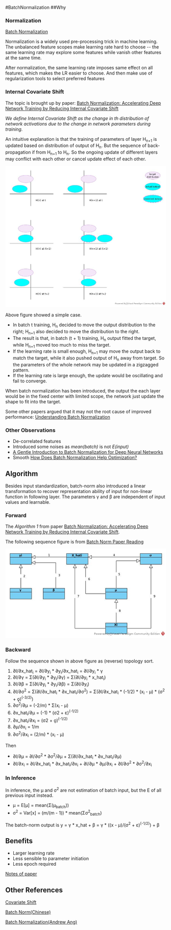 #BatchNormalization
##Why
### Normalization
[Batch Normalization](https://www.youtube.com/watch?v=BZh1ltr5Rkg)

Normalization is a widely used pre-processing trick in machine learning. 
The unbalanced feature scopes make learning rate hard to choose -- the same learning rate 
may explore some features while vanish other features at the same time.

After normalization, the same learning rate imposes same effect on all features, 
which makes the LR easier to choose. And then make use of regularization tools to select preferred features  
### Internal Covariate Shift
The topic is brought up by paper: [Batch Normalization: Accelerating Deep Network Training by Reducing Internal Covariate Shift
](https://arxiv.org/abs/1502.03167)

_We define Internal Covariate Shift as the change in th distribution of network activations
due to the change in network parameters during training._

An intuitive explanation is that the training of parameters of layer H<sub>n+1</sub> is updated based on distribution of output of H<sub>n</sub>. 
But the sequence of back-propagation if from H<sub>n+1</sub> to H<sub>n</sub>. 
So the ongoing update of different layers may conflict with each other or cancel update effect of each other.

![covirate](./images/covariate.jpg) 

Above figure showed a simple case. 
* In batch t training, H<sub>n</sub> decided to move the output distribution to the right;
H<sub>n+1</sub> also decided to move the distribution to the right.
* The result is that, in batch (t + 1) training, H<sub>n</sub> output fitted the target, while H<sub>n+1</sub> moved too much to miss the target.
* If the learning rate is small enough, H<sub>n+1</sub> may move the output back to match the target, 
while it also pushed output of H<sub>n</sub> away from target. So the parameters of the whole network may be updated in a zigzagged pattern.
* If the learning rate is large enough, the update would be oscillating and fail to converge.

When batch normalization has been introduced, the output the each layer would be in the fixed center with limited scope, 
the network just update the shape to fit into the target. 

Some other papers argued that it may not the root cause of improved performance: [Understanding Batch Normalization](https://arxiv.org/abs/1806.02375)
### Other Observations
* De-correlated features 
* Introduced some noises as _mean(batch)_ is not _E(input)_
* [A Gentle Introduction to Batch Normalization for Deep Neural Networks](https://machinelearningmastery.com/batch-normalization-for-training-of-deep-neural-networks/)
* Smooth [How Does Batch Normalization Help Optimization?](https://arxiv.org/abs/1805.11604)
## Algorithm
Besides input standardization, batch-norm also introduced a linear transformation to recover 
representation ability of input for non-linear function in following layer. 
The parameters γ and β are independent of input values and learnable.  
### Forward
The _*Algorithm 1*_ from paper [Batch Normalization: Accelerating Deep Network Training by Reducing Internal Covariate Shift](https://arxiv.org/abs/1502.03167).

The following sequence figure is from [Batch Norm Paper Reading](https://www.youtube.com/watch?v=OioFONrSETc)

![BatchNormForward](./images/batchnormbackprop.jpg)
 
### Backward
Follow the sequence shown in above figure as (reverse) topology sort.
1. ∂l/∂x_hat<sub>i</sub> = ∂l/∂y<sub>i</sub> * ∂y<sub>i</sub>/∂x_hat<sub>i</sub> = ∂l/∂y<sub>i</sub> * γ
2. ∂l/∂γ = Σ(∂l/∂y<sub>i</sub> * ∂y<sub>i</sub>/∂γ) = Σ(∂l/∂y<sub>i</sub> * x_hat<sub>i</sub>)
3. ∂l/∂β = Σ(∂l/∂y<sub>i</sub> * ∂y<sub>i</sub>/∂β) = Σ(∂l/∂y<sub>i</sub>)
4. ∂l/∂σ<sup>2</sup> = Σ(∂l/∂x_hat<sub>i</sub> * ∂x_hat<sub>i</sub>/∂σ<sup>2</sup>) = Σ(∂l/∂x_hat<sub>i</sub> * (-1/2) * (x<sub>i</sub> - μ) * (σ<sup>2</sup> + ǫ)<sup>(-3/2)</sup>)
5. ∂σ<sup>2</sup>/∂μ = (-2/m) * Σ(x<sub>i</sub> - μ)
6. ∂x_hat<sub>i</sub>/∂μ = (-1) * (σ2 + ε)<sup>(-1/2)</sup>
7. ∂x_hat<sub>i</sub>/∂x<sub>i</sub> = (σ2 + ǫ)<sup>(-1/2)</sup>
8. ∂μ/∂x<sub>i</sub> = 1/m
9. ∂σ<sup>2</sup>/∂x<sub>i</sub> = (2/m) * (x<sub>i</sub> - μ)

Then
* ∂l/∂μ = ∂l/∂σ<sup>2</sup> * ∂σ<sup>2</sup>/∂μ + Σ(∂l/∂x_hat<sub>i</sub> * ∂x_hat<sub>i</sub>/∂μ)
* ∂l/∂x<sub>i</sub> = ∂l/∂x_hat<sub>i</sub> * ∂x_hat<sub>i</sub>/∂x<sub>i</sub> + ∂l/∂μ * ∂μ/∂x<sub>i</sub> + ∂l/∂σ<sup>2</sup> * ∂σ<sup>2</sup>/∂x<sub>i</sub> 
### In Inference
In inference, the μ and σ<sup>2</sup> are not estimation of batch input, but the E of all previous input instead. 
* μ = E[μ] = mean(Σ(μ<sub>batch</sub>))
* σ<sup>2</sup> = Var[x] = (m/(m - 1)) * mean(Σσ<sup>2</sup><sub>batch</sub>)

The batch-norm output is 
y = γ * x_hat + β = γ * ((x - μ)/(σ<sup>2</sup> + ε)<sup>(-1/2)</sup>) + β
## Benefits
* Larger learning rate
* Less sensible to parameter initiation
* Less epoch required

[Notes of paper](https://gist.github.com/shagunsodhani/4441216a298df0fe6ab0)
## Other References
[Covariate Shift](https://www.youtube.com/results?search_query=covariate+shift)

[Batch Norm(Chinese)](https://www.youtube.com/watch?v=BZh1ltr5Rkg)

[Batch Normalization(Andrew Ang)](https://www.youtube.com/watch?v=nUUqwaxLnWs)